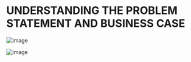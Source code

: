 # UNDERSTANDING THE PROBLEM STATEMENT AND BUSINESS CASE

![image](https://user-images.githubusercontent.com/34706028/142856234-b2386547-6bc4-4137-9454-0fb3ab1b355b.png)

![image](https://user-images.githubusercontent.com/34706028/142856270-9c46c9cb-1703-4485-8a51-221d9d1f194e.png)

